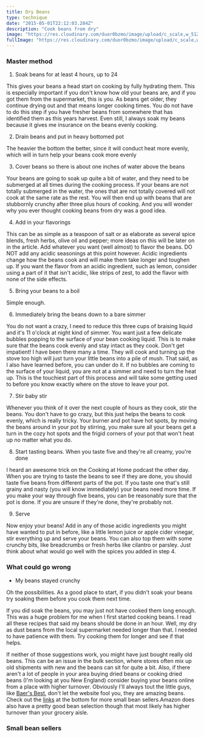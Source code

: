 ```yaml
---
title: Dry Beans
type: technique
date: "2015-05-01T22:12:03.284Z"
description: "Cook beans from dry"
image: "https://res.cloudinary.com/duor0bzmo/image/upload/c_scale,w_512/a_90/v1587606481/mikestinykitchen/dried-beans.jpg"
fullImage: "https://res.cloudinary.com/duor0bzmo/image/upload/c_scale,w_1024/a_90/v1587606481/mikestinykitchen/dried-beans.jpg"
---
```


### Master method

1. Soak beans for at least 4 hours, up to 24

This gives your beans a head start on cooking by fully hydrating them. This is especially important
if you don't know how old your beans are, and if you got them from the
supermarket, this is you. As beans get older, they continue drying out and that
means longer cooking times. You do not have to do this step if you have fresher
beans from somewhere that has identified them as this years harvest. Even still,
I always soak my beans because it gives me insurance on the beans evenly
cooking.

2. Drain beans and put in heavy bottomed pot

The heavier the bottom the better, since it will conduct heat more evenly, which
will in turn help your beans cook more evenly

3. Cover beans so there is about one inches of water above the beans

Your beans are going to soak up quite a bit of water, and they need to be
submerged at all times during the cooking process. If your beans are not totally
submerged in the water, the ones that are not totally covered will not cook at
the same rate as the rest. You will then end up with beans that are stubbornly
crunchy after three plus hours of cooking. And you will wonder why you ever
thought cooking beans from dry was a good idea.

4. Add in your flavorings

This can be as simple as a teaspoon of salt or as elaborate as several spice
blends, fresh herbs, olive oil and pepper; more ideas on this will be later on
in the article. Add whatever you want (well almost) to flavor the beans. DO NOT
add any acidic seasonings at this point however. Acidic ingredients change how
the beans cook and will make them take longer and toughen up. If you want the
flavor from an acidic ingredient, such as lemon, consider using a part of it
that isn't acidic, like strips of zest, to add the flavor with none of the side
effects.

5. Bring your beans to a boil

Simple enough.

6. Immediately bring the beans down to a bare simmer

You do not want a crazy, I need to reduce this three cups of braising liquid and
it's 11 o'clock at night kind of simmer. You want just a few delicate bubbles popping
to the surface of your bean cooking liquid. This is to make sure that the beans
cook evenly and stay intact as they cook. Don't get impatient! I have been there
many a time. They will cook and turning up the stove too high will just turn
your little beans into a pile of mush. That said, as I also have learned before,
you can under do it. If no bubbles are coming to the surface of your liquid, you
are not at a simmer and need to turn the heat up. This is the touchiest part of
this process and will take some getting used to before you know exactly where on
the stove to leave your pot.

7. Stir baby stir

Whenever you think of it over the next couple of hours as they cook, stir the
beans. You don't have to go crazy, but this just helps the beans to cook evenly,
which is really tricky. Your burner and pot have hot spots, by moving the beans
around in your pot by stirring, you make sure all your beans get a turn in the
cozy hot spots and the frigid corners of your pot that won't heat up no matter
what you do.

8. Start tasting beans. When you taste five and they're all creamy, you're done

I heard an awesome trick on the Cooking at Home podcast the other day. When you
are trying to taste the beans to see if they are done, you should taste five
beans from different parts of the pot. If you taste one that's still grainy and
nasty (you will know immediately) your beans need more time. If you make your
way through five beans, you can be reasonably sure that the pot is done. If you
are unsure if they're done, they're probably not.

9. Serve

Now enjoy your beans! Add in any of those acidic ingredients you might have
wanted to put in before, like a little lemon juice or apple cider vinegar, stir
everything up and serve your beans. You can also top them with some crunchy
bits, like breadcrumbs or fresh herbs like cilantro or parsley. Just think about
what would go well with the spices you added in step 4.

### What could go wrong

- My beans stayed crunchy

Oh the possibilities. As a good place to start, if you didn't soak your beans
try soaking them before you cook them next time.

If you did soak the beans, you
may just not have cooked them long enough. This was a huge problem for me when I
first started cooking beans. I read all these recipes that said my beans should
be done in an hour. Well, my dry as dust beans from the local supermarket needed
longer than that. I needed to have patience with them. Try cooking them for
longer and see if that helps.

If neither of those suggestions work, you might have just bought really old
beans. This can be an issue in the bulk section, where stores often mix up old
shipments with new and the beans can sit for quite a bit. Also, if there aren't
a lot of people in your area buying dried beans or cooking dried beans (I'm
looking at you New England) consider buying your beans online from a place with
higher turnover. Obviously I'll always tout the little guys, like [Baer's
Best](http://baersbest.com/), don't let the website fool you, they are amazing
beans. Check out the [links](#small-bean-sellers) at the bottom for more small bean sellers.Amazon does also
have a pretty good bean selection though that most likely has higher turnover than
your grocery aisle.

### Small bean sellers
